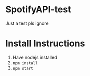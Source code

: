 # SpotifyAPI-test
Just a test pls ignore


# Install Instructions

1. Have nodejs installed
2. `npm install`
3. `npm start`
